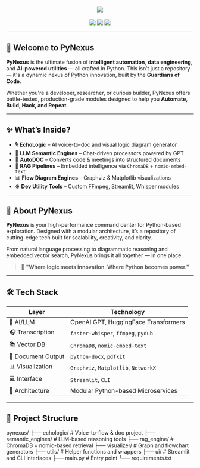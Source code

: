 <h1 align="center">
  <img src="https://readme-typing-svg.herokuapp.com?font=Orbitron&size=40&color=F71313&center=true&vCenter=true&width=900&height=80&lines=⚙️+PyNexus+⚙️;🧠+By+Guardians+of+Code+🧠;💻+Automate+%7C+Build+%7C+Hack+%7C+Repeat+💻" />
</h1>

<p align="center">
  <img src="https://img.shields.io/badge/License-MIT-ff4757.svg?style=for-the-badge" />
  <img src="https://img.shields.io/badge/Made%20with-Python-3776AB?style=for-the-badge&logo=python&logoColor=white" />
  <img src="https://img.shields.io/badge/Projects-AI%20%7C%20Automation%20%7C%20RAG%20%7C%20Visualization-blueviolet?style=for-the-badge" />
</p>

---

## 🚀 Welcome to PyNexus

**PyNexus** is the ultimate fusion of **intelligent automation**, **data engineering**, and **AI-powered utilities** — all crafted in Python. This isn’t just a repository — it's a dynamic nexus of Python innovation, built by the **Guardians of Code**.

Whether you're a developer, researcher, or curious builder, PyNexus offers battle-tested, production-grade modules designed to help you **Automate, Build, Hack, and Repeat**.

---

## ✨ What’s Inside?

- 🎙️ **EchoLogic** – AI voice-to-doc and visual logic diagram generator  
- 🤖 **LLM Semantic Engines** – Chat-driven processors powered by GPT  
- 📄 **AutoDOC** – Converts code & meetings into structured documents  
- 🧠 **RAG Pipelines** – Embedded intelligence via `ChromaDB` + `nomic-embed-text`  
- 📊 **Flow Diagram Engines** – Graphviz & Matplotlib visualizations  
- ⚙️ **Dev Utility Tools** – Custom FFmpeg, Streamlit, Whisper modules  

---

## 🧠 About PyNexus

**PyNexus** is your high-performance command center for Python-based exploration. Designed with a modular architecture, it’s a repository of cutting-edge tech built for scalability, creativity, and clarity.  

From natural language processing to diagrammatic reasoning and embedded vector search, PyNexus brings it all together — in one place.

> 🔗 **"Where logic meets innovation. Where Python becomes power."**

---

## 🛠 Tech Stack

| Layer              | Technology |
|--------------------|------------|
| 🧠 AI/LLM           | OpenAI GPT, HuggingFace Transformers |
| 🎧 Transcription    | `faster-whisper`, `ffmpeg`, `pydub` |
| 📚 Vector DB        | `ChromaDB`, `nomic-embed-text` |
| 📄 Document Output  | `python-docx`, `pdfkit` |
| 📊 Visualization    | `Graphviz`, `Matplotlib`, `NetworkX` |
| 💻 Interface        | `Streamlit`, `CLI` |
| 🧩 Architecture     | Modular Python-based Microservices |

---

## 📁 Project Structure

pynexus/
├── echologic/ # Voice-to-flow & doc project
├── semantic_engines/ # LLM-based reasoning tools
├── rag_engine/ # ChromaDB + nomic-based retrieval
├── visualizer/ # Graph and flowchart generators
├── utils/ # Helper functions and wrappers
├── ui/ # Streamlit and CLI interfaces
├── main.py # Entry point
└── requirements.txt

